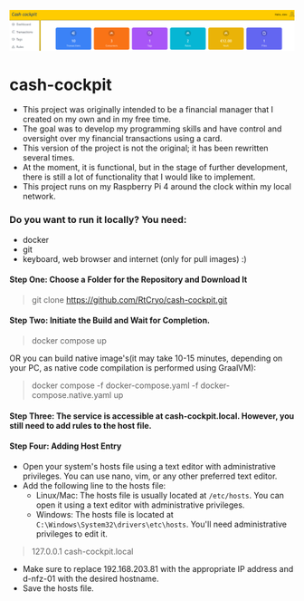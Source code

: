 ![img.png](img.png)

# cash-cockpit

+ This project was originally intended to be a financial manager that I created on my own and in my free time.
+ The goal was to develop my programming skills and have control and oversight over my financial transactions using a card.
+ This version of the project is not the original; it has been rewritten several times.
+ At the moment, it is functional, but in the stage of further development, there is still a lot of functionality that I would like to implement.
+ This project runs on my Raspberry Pi 4 around the clock within my local network.

### Do you want to run it locally? You need:
- docker
- git
- keyboard, web browser and internet (only for pull images) :)

#### Step One: Choose a Folder for the Repository and Download It
> git clone https://github.com/RtCryo/cash-cockpit.git
#### Step Two: Initiate the Build and Wait for Completion.
> docker compose up

OR you can build native image's(it may take 10-15 minutes, depending on your PC, as native code compilation is performed using GraalVM):
> docker compose -f docker-compose.yaml -f docker-compose.native.yaml up
#### Step Three: The service is accessible at cash-cockpit.local. However, you still need to add rules to the host file.
#### Step Four: Adding Host Entry
+ Open your system's hosts file using a text editor with administrative privileges. You can use nano, vim, or any other preferred text editor.
+ Add the following line to the hosts file:
    - Linux/Mac: The hosts file is usually located at `/etc/hosts`. You can open it using a text editor with administrative privileges.
    - Windows: The hosts file is located at `C:\Windows\System32\drivers\etc\hosts`. You'll need administrative privileges to edit it.
> 127.0.0.1 cash-cockpit.local
+ Make sure to replace 192.168.203.81 with the appropriate IP address and d-nfz-01 with the desired hostname.
+ Save the hosts file.